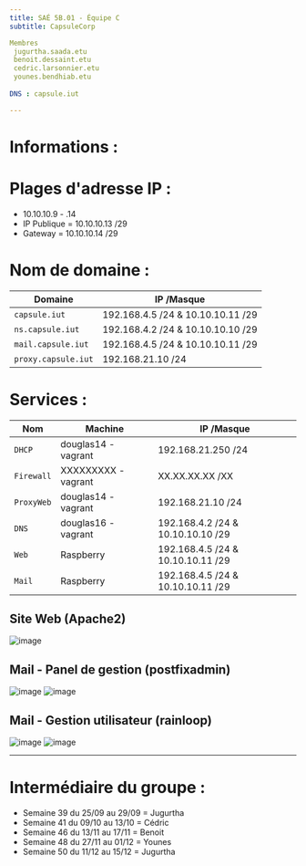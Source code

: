 ```yaml
---
title: SAÉ 5B.01 - Équipe C
subtitle: CapsuleCorp

Membres
 jugurtha.saada.etu
 benoit.dessaint.etu
 cedric.larsonnier.etu
 younes.bendhiab.etu
 
DNS : capsule.iut

---
```


# Informations :


# Plages d'adresse IP :

- 10.10.10.9 - .14
- IP Publique = 10.10.10.13 /29
- Gateway = 10.10.10.14 /29

# Nom de domaine :
| **Domaine**         | **IP /Masque**                    |
|--------------------|-----------------------------------|
| `capsule.iut`      | 192.168.4.5 /24 & 10.10.10.11 /29 |
| `ns.capsule.iut`   | 192.168.4.2 /24 & 10.10.10.10 /29 |
| `mail.capsule.iut` | 192.168.4.5 /24 & 10.10.10.11 /29 |
| `proxy.capsule.iut`| 192.168.21.10 /24                 |

# Services :
| **Nom**     | **Machine**          | **IP /Masque**                      |
|-------------|----------------------|-------------------------------------|
| `DHCP`      | douglas14 - vagrant  | 192.168.21.250 /24                  |
| `Firewall`  | XXXXXXXXX - vagrant  | XX.XX.XX.XX /XX                     |
| `ProxyWeb`  | douglas14 - vagrant  | 192.168.21.10 /24                   |
| `DNS`       | douglas16 - vagrant  | 192.168.4.2 /24 & 10.10.10.10 /29   |
| `Web`       | Raspberry            | 192.168.4.5 /24 & 10.10.10.11 /29   |
| `Mail`      | Raspberry            | 192.168.4.5 /24 & 10.10.10.11 /29   |

## Site Web (Apache2)
![image](https://media.discordapp.net/attachments/687337171434078244/1184872900692557874/Capture_du_2023-12-14_11-20-41.png)

## Mail - Panel de gestion (postfixadmin)
![image](https://media.discordapp.net/attachments/687337171434078244/1184872899765616660/Capture_du_2023-12-14_11-35-26.png)
![image](https://media.discordapp.net/attachments/687337171434078244/1184872899509768302/Capture_du_2023-12-14_11-35-46.png)

## Mail - Gestion utilisateur (rainloop)

![image](https://media.discordapp.net/attachments/687337171434078244/1184872900268937296/Capture_du_2023-12-14_11-34-34.png)
![image](https://media.discordapp.net/attachments/687337171434078244/1184872900025659523/Capture_du_2023-12-14_11-35-01.png)


---

# Intermédiaire du groupe :

- Semaine 39 du 25/09 au 29/09 = Jugurtha
- Semaine 41 du 09/10 au 13/10 = Cédric
- Semaine 46 du 13/11 au 17/11 = Benoit
- Semaine 48 du 27/11 au 01/12 = Younes
- Semaine 50 du 11/12 au 15/12 = Jugurtha

